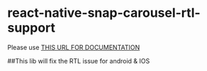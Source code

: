 # react-native-snap-carousel-rtl-support

Please use [THIS URL FOR DOCUMENTATION](https://github.com/meliorence/react-native-snap-carousel)

##This lib will fix the RTL issue for android & IOS
